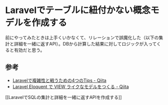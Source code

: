 # Laravelでテーブルに紐付かない概念モデルを作成する

前にやってみたときは上手くいかなくて、リレーションで誤魔化した（以下の集計と詳細を一緒に返すAPI）。DBから計算した結果に対してロジックが入ってくると有効だと思う。

## 参考

- [Laravelで複雑性と戦うための4つのTips - Qiita](https://qiita.com/pakkun/items/31c5a37c85b415f9d918)
- [Laravel Eloquent で VIEW ライクなモデルをつくる - Qiita](https://qiita.com/nunulk/items/54c2f34b0e4d4069c76c)

[[LaravelでSQLの集計と詳細を一緒に返すAPIを作成する]]